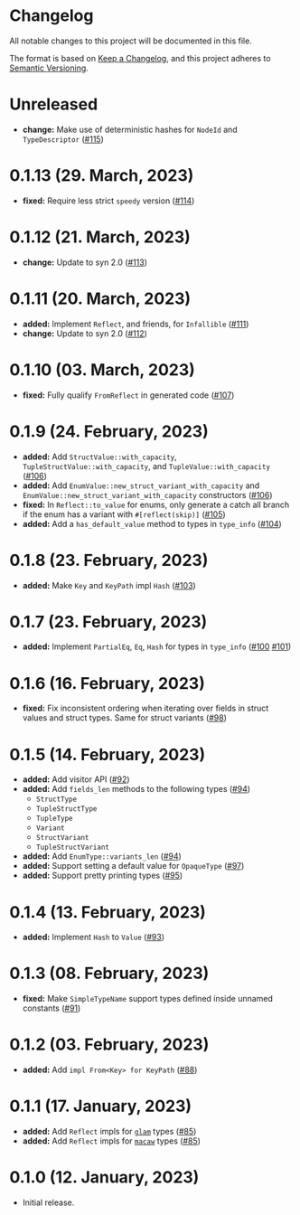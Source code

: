 # Changelog

All notable changes to this project will be documented in this file.

The format is based on [Keep a Changelog](https://keepachangelog.com/en/1.0.0/),
and this project adheres to [Semantic Versioning](https://semver.org/spec/v2.0.0.html).

# Unreleased

- **change:** Make use of deterministic hashes for `NodeId` and `TypeDescriptor` ([#115])

[#115]: https://github.com/EmbarkStudios/mirror-mirror/pull/115

# 0.1.13 (29. March, 2023)

- **fixed:** Require less strict `speedy` version ([#114])

[#114]: https://github.com/EmbarkStudios/mirror-mirror/pull/114

# 0.1.12 (21. March, 2023)

- **change:** Update to syn 2.0 ([#113])

[#113]: https://github.com/EmbarkStudios/mirror-mirror/pull/113

# 0.1.11 (20. March, 2023)

- **added:** Implement `Reflect`, and friends, for `Infallible` ([#111])
- **change:** Update to syn 2.0 ([#112])

[#111]: https://github.com/EmbarkStudios/mirror-mirror/pull/111
[#112]: https://github.com/EmbarkStudios/mirror-mirror/pull/112

# 0.1.10 (03. March, 2023)

- **fixed:** Fully qualify `FromReflect` in generated code ([#107])

[#107]: https://github.com/EmbarkStudios/mirror-mirror/pull/107

# 0.1.9 (24. February, 2023)

- **added:** Add `StructValue::with_capacity`,
  `TupleStructValue::with_capacity`, and `TupleValue::with_capacity` ([#106])
- **added:** Add `EnumValue::new_struct_variant_with_capacity` and
  `EnumValue::new_struct_variant_with_capacity` constructors ([#106])
- **fixed:** In `Reflect::to_value` for enums, only generate a catch all branch
  if the enum has a variant with `#[reflect(skip)]` ([#105])
- **added:** Add a `has_default_value` method to types in `type_info` ([#104])

[#105]: https://github.com/EmbarkStudios/mirror-mirror/pull/105
[#104]: https://github.com/EmbarkStudios/mirror-mirror/pull/104
[#106]: https://github.com/EmbarkStudios/mirror-mirror/pull/106

# 0.1.8 (23. February, 2023)

- **added:** Make `Key` and `KeyPath` impl `Hash` ([#103])

[#103]: https://github.com/EmbarkStudios/mirror-mirror/pull/103

# 0.1.7 (23. February, 2023)

- **added:** Implement `PartialEq`, `Eq`, `Hash` for types in `type_info` ([#100] [#101])

[#100]: https://github.com/EmbarkStudios/mirror-mirror/pull/100
[#101]: https://github.com/EmbarkStudios/mirror-mirror/pull/101

# 0.1.6 (16. February, 2023)

- **fixed:** Fix inconsistent ordering when iterating over fields in struct
  values and struct types. Same for struct variants ([#98])

[#98]: https://github.com/EmbarkStudios/mirror-mirror/pull/98

# 0.1.5 (14. February, 2023)

- **added:** Add visitor API ([#92])
- **added:** Add `fields_len` methods to the following types ([#94])
    - `StructType`
    - `TupleStructType`
    - `TupleType`
    - `Variant`
    - `StructVariant`
    - `TupleStructVariant`
- **added:** Add `EnumType::variants_len` ([#94])
- **added:** Support setting a default value for `OpaqueType` ([#97])
- **added:** Support pretty printing types ([#95])

[#92]: https://github.com/EmbarkStudios/mirror-mirror/pull/92
[#94]: https://github.com/EmbarkStudios/mirror-mirror/pull/94
[#95]: https://github.com/EmbarkStudios/mirror-mirror/pull/95
[#97]: https://github.com/EmbarkStudios/mirror-mirror/pull/97

# 0.1.4 (13. February, 2023)

- **added:** Implement `Hash` to `Value` ([#93])

[#93]: https://github.com/EmbarkStudios/mirror-mirror/pull/93

# 0.1.3 (08. February, 2023)

- **fixed:** Make `SimpleTypeName` support types defined inside unnamed constants ([#91])

[#91]: https://github.com/EmbarkStudios/mirror-mirror/pull/91

# 0.1.2 (03. February, 2023)

- **added:** Add `impl From<Key> for KeyPath` ([#88])

[#88]: https://github.com/EmbarkStudios/mirror-mirror/pull/88

# 0.1.1 (17. January, 2023)

- **added:** Add `Reflect` impls for [`glam`] types ([#85])
- **added:** Add `Reflect` impls for [`macaw`] types ([#85])

[#85]: https://github.com/EmbarkStudios/mirror-mirror/pull/85
[`glam`]: https://crates.io/crates/glam
[`macaw`]: https://crates.io/crates/macaw

# 0.1.0 (12. January, 2023)

- Initial release.
